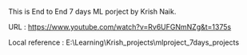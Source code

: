 This is End to End 7 days ML porject by Krish Naik.

URL : https://www.youtube.com/watch?v=Rv6UFGNmNZg&t=1375s

Local reference : E:\Learning\Krish_projects\mlproject_7days_projects